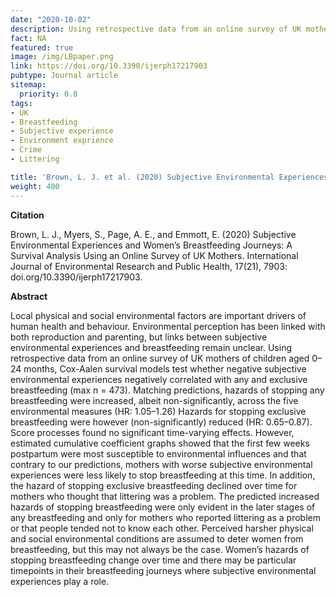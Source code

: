 ```yaml
---
date: "2020-10-02"
description: Using retrospective data from an online survey of UK mothers of children aged 0–24 months, Cox-Aalen survival models test whether negative subjective environmental experiences negatively correlated with any and exclusive breastfeeding.
fact: NA
featured: true
image: /img/LBpaper.png
link: https://doi.org/10.3390/ijerph17217903
pubtype: Journal article
sitemap:
  priority: 0.8
tags:
- UK
- Breastfeeding
- Subjective experience
- Environment exprience 
- Crime
- Littering

title: 'Brown, L. J. et al. (2020) Subjective Environmental Experiences and Women’s Breastfeeding Journeys. IERPH'
weight: 400
---
```

**Citation**

Brown, L. J., Myers, S., Page, A. E., and Emmott, E. (2020) Subjective Environmental Experiences and Women’s Breastfeeding Journeys: A Survival Analysis Using an Online Survey of UK Mothers. International Journal of Environmental Research and Public Health, 17(21), 7903: doi.org/10.3390/ijerph17217903. 
 

**Abstract** 

Local physical and social environmental factors are important drivers of human health and behaviour. Environmental perception has been linked with both reproduction and parenting, but links between subjective environmental experiences and breastfeeding remain unclear. Using retrospective data from an online survey of UK mothers of children aged 0–24 months, Cox-Aalen survival models test whether negative subjective environmental experiences negatively correlated with any and exclusive breastfeeding (max n = 473). Matching predictions, hazards of stopping any breastfeeding were increased, albeit non-significantly, across the five environmental measures (HR: 1.05–1.26) Hazards for stopping exclusive breastfeeding were however (non-significantly) reduced (HR: 0.65–0.87). Score processes found no significant time-varying effects. However, estimated cumulative coefficient graphs showed that the first few weeks postpartum were most susceptible to environmental influences and that contrary to our predictions, mothers with worse subjective environmental experiences were less likely to stop breastfeeding at this time. In addition, the hazard of stopping exclusive breastfeeding declined over time for mothers who thought that littering was a problem. The predicted increased hazards of stopping breastfeeding were only evident in the later stages of any breastfeeding and only for mothers who reported littering as a problem or that people tended not to know each other. Perceived harsher physical and social environmental conditions are assumed to deter women from breastfeeding, but this may not always be the case. Women’s hazards of stopping breastfeeding change over time and there may be particular timepoints in their breastfeeding journeys where subjective environmental experiences play a role. 
